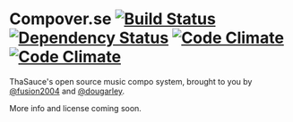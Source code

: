 # Compover.se [![Build Status](http://img.shields.io/travis/fusion2004/compo/develop.svg?style=flat)](https://travis-ci.org/fusion2004/compo) [![Dependency Status](http://img.shields.io/gemnasium/fusion2004/compo.svg?style=flat)](https://gemnasium.com/fusion2004/compo) [![Code Climate](http://img.shields.io/codeclimate/github/fusion2004/compo.svg?style=flat)](https://codeclimate.com/github/fusion2004/compo) [![Code Climate](http://img.shields.io/codeclimate/coverage/github/fusion2004/compo.svg?style=flat)](https://codeclimate.com/github/fusion2004/compo)
ThaSauce's open source music compo system, brought to you by [@fusion2004](https://github.com/fusion2004) and [@dougarley](https://github.com/dougarley).



More info and license coming soon.
